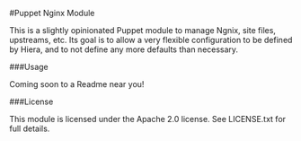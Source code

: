 #Puppet Nginx Module

This is a slightly opinionated Puppet module to manage Ngnix, site files, upstreams, etc.  Its goal is to allow a very flexible configuration to be defined by Hiera, and to not define any more defaults than necessary.

###Usage

Coming soon to a Readme near you!

###License

This module is licensed under the Apache 2.0 license.  See LICENSE.txt for full details.

